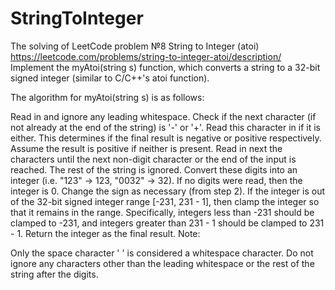 # StringToInteger
The solving of LeetCode problem №8 String to Integer (atoi) https://leetcode.com/problems/string-to-integer-atoi/description/
Implement the myAtoi(string s) function, which converts a string to a 32-bit signed integer (similar to C/C++'s atoi function).

The algorithm for myAtoi(string s) is as follows:

Read in and ignore any leading whitespace.
Check if the next character (if not already at the end of the string) is '-' or '+'. Read this character in if it is either. This determines if the final result is negative or positive respectively. Assume the result is positive if neither is present.
Read in next the characters until the next non-digit character or the end of the input is reached. The rest of the string is ignored.
Convert these digits into an integer (i.e. "123" -> 123, "0032" -> 32). If no digits were read, then the integer is 0. Change the sign as necessary (from step 2).
If the integer is out of the 32-bit signed integer range [-231, 231 - 1], then clamp the integer so that it remains in the range. Specifically, integers less than -231 should be clamped to -231, and integers greater than 231 - 1 should be clamped to 231 - 1.
Return the integer as the final result.
Note:

Only the space character ' ' is considered a whitespace character.
Do not ignore any characters other than the leading whitespace or the rest of the string after the digits.
